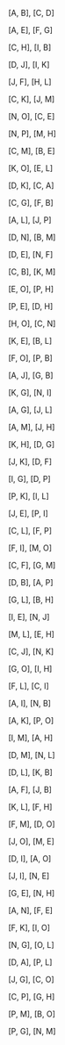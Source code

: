[A, B], [C, D]

[A, E], [F, G]

[C, H], [I, B]

[D, J], [I, K]

[J, F], [H, L]

[C, K], [J, M]

[N, O], [C, E]

[N, P], [M, H]

[C, M], [B, E]

[K, O], [E, L]

[D, K], [C, A]

[C, G], [F, B]

[A, L], [J, P]

[D, N], [B, M]

[D, E], [N, F]

[C, B], [K, M]

[E, O], [P, H]

[P, E], [D, H]

[H, O], [C, N]

[K, E], [B, L]

[F, O], [P, B]

[A, J], [G, B]

[K, G], [N, I]

[A, G], [J, L]

[A, M], [J, H]

[K, H], [D, G]

[J, K], [D, F]

[I, G], [D, P]

[P, K], [I, L]

[J, E], [P, I]

[C, L], [F, P]

[F, I], [M, O]

[C, F], [G, M]

[D, B], [A, P]

[G, L], [B, H]

[I, E], [N, J]

[M, L], [E, H]

[C, J], [N, K]

[G, O], [I, H]

[F, L], [C, I]

[A, I], [N, B]

[A, K], [P, O]

[I, M], [A, H]

[D, M], [N, L]

[D, L], [K, B]

[A, F], [J, B]

[K, L], [F, H]

[F, M], [D, O]

[J, O], [M, E]

[D, I], [A, O]

[J, I], [N, E]

[G, E], [N, H]

[A, N], [F, E]

[F, K], [I, O]

[N, G], [O, L]

[D, A], [P, L]

[J, G], [C, O]

[C, P], [G, H]

[P, M], [B, O]

[P, G], [N, M]
